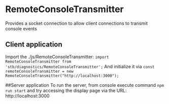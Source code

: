 # RemoteConsoleTransmitter
Provides a socket connection to allow client connections to transmit console events

## Client application
Import the ./js/RemoteConsoleTransmitter:
```import RemoteConsoleTransmitter from 'stb/diagnostics/RemoteConsoleTransmitter';```
And initialize it via ```const remoteConsoleTransmitter = new RemoteConsoleTransmitter("http://localhost:3000");```

##Server application
To run the server, from console execute command ```npm run start``` and try accessing the display page via the URL: http://localhost:3000
